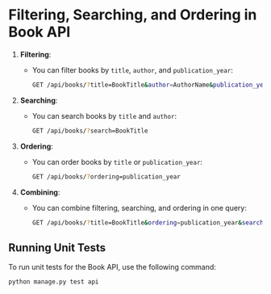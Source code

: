 # Filtering, Searching, and Ordering in Book API

1. **Filtering**:
   - You can filter books by `title`, `author`, and `publication_year`:

     ```bash
     GET /api/books/?title=BookTitle&author=AuthorName&publication_year=2023
     ```

2. **Searching**:
   - You can search books by `title` and `author`:

     ```bash
     GET /api/books/?search=BookTitle
     ```

3. **Ordering**:
   - You can order books by `title` or `publication_year`:

     ```bash
     GET /api/books/?ordering=publication_year
     ```

4. **Combining**:
   - You can combine filtering, searching, and ordering in one query:

     ```bash
     GET /api/books/?title=BookTitle&ordering=publication_year&search=AuthorName
     ```

## Running Unit Tests

To run unit tests for the Book API, use the following command:

```bash
python manage.py test api
```
